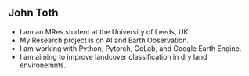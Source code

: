 ## John Toth

- I am an MRes student at the University of Leeds, UK.
- My Research project is on AI and Earth Observation.
- I am working with Python, Pytorch, CoLab, and Google Earth Engine.
- I am aiming to improve landcover classification in dry land environemnts.

<!--
**jztoth/jztoth** is a ✨ _special_ ✨ repository because its `README.md` (this file) appears on your GitHub profile.

Here are some ideas to get you started:

- 🔭 I’m currently working on ...
- 🌱 I’m currently learning ...
- 👯 I’m looking to collaborate on ...
- 🤔 I’m looking for help with ...
- 💬 Ask me about ...
- 📫 How to reach me: ...
- 😄 Pronouns: ...
- ⚡ Fun fact: ...
-->
